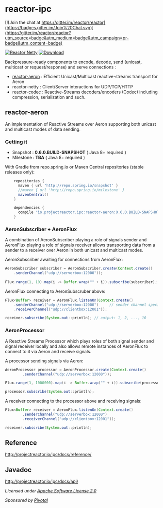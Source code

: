 # reactor-ipc

[![Join the chat at https://gitter.im/reactor/reactor](https://badges.gitter.im/Join%20Chat.svg)](https://gitter.im/reactor/reactor?utm_source=badge&utm_medium=badge&utm_campaign=pr-badge&utm_content=badge)

[![Reactor Netty](https://maven-badges.herokuapp.com/maven-central/io.projectreactor.ipc/reactor-netty/badge.svg?style=plastic)](http://mvnrepository.com/artifact/io.projectreactor.ipc/reactor-netty) [ ![Download](https://api.bintray.com/packages/spring/jars/io.projectreactor.ipc/images/download.svg) ](https://bintray.com/spring/jars/io.projectreactor.ipc/_latestVersion)

Backpressure-ready components to encode, decode, send (unicast, multicast or request/response) and serve connections :
- [reactor-aeron](#reactor-aeron) : Efficient Unicast/Multicast reactive-streams
transport for Aeron
- reactor-netty   : Client/Server interactions for UDP/TCP/HTTP
- reactor-codec : Reactive-Streams decoders/encoders (Codec) including compression,
serialization and such.

## reactor-aeron

An implementation of Reactive Streams over Aeron supporting both unicast and multicast modes of data sending.

### Getting it
- Snapshot : **0.6.0.BUILD-SNAPSHOT**  ( Java 8+ required )
- Milestone : **TBA**  ( Java 8+ required )

With Gradle from repo.spring.io or Maven Central repositories (stable releases only):
```groovy
    repositories {
      maven { url 'http://repo.spring.io/snapshot' }
      //maven { url 'http://repo.spring.io/milestone' }
      mavenCentral()
    }

    dependencies {
      compile "io.projectreactor.ipc:reactor-aeron:0.6.0.BUILD-SNAPSHOT"
    }
```

### AeronSubscriber + AeronFlux
A combination of AeronSubscriber playing a role of signals sender and AeronFlux playing a role of signals receiver allows transporting data from a sender to a receiver over Aeron in both unicast and multicast modes.

AeronSubscriber awaiting for connections from AeronFlux:
```java
AeronSubscriber subscriber = AeronSubscriber.create(Context.create()
    .senderChannel("udp://serverbox:12000"));
    
Flux.range(1, 10).map(i -> Buffer.wrap("" + i)).subscribe(subscriber); // sending 1, 2, ..., 10 via Aeron
```

AeronFlux connecting to AeronSubscruber above:
```java
Flux<Buffer> receiver = AeronFlux.listenOn(Context.create()
    .senderChannel("udp://serverbox:12000")     // sender channel specified for AeronSubscriber 
	.receiverChannel("udp://clientbox:12001"));

receiver.subscribe(System.out::println); // output: 1, 2, ..., 10
```

### AeronProcessor
A Reactive Streams Processor which plays roles of both signal sender and signal receiver locally and also allows remote instances of AeronFlux to connect to it via Aeron and receive signals.

A processor sending signals via Aeron:
```java
AeronProcessor processor = AeronProcessor.create(Context.create()
		.senderChannel("udp://serverbox:12000"));

Flux.range(1, 1000000).map(i -> Buffer.wrap("" + i)).subscribe(processor);

processor.subscribe(System.out::println);
```

A receiver connecting to the processor above and receiving signals:
```java
Flux<Buffer> receiver = AeronFlux.listenOn(Context.create()
		.senderChannel("udp://serverbox:12000")
		.receiverChannel("udp://clientbox:12001"));

receiver.subscribe(System.out::println);
```

## Reference
http://projectreactor.io/ipc/docs/reference/

## Javadoc
http://projectreactor.io/ipc/docs/api/

_Licensed under [Apache Software License 2.0](www.apache.org/licenses/LICENSE-2.0)_

_Sponsored by [Pivotal](http://pivotal.io)_
